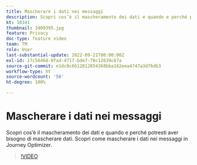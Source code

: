 ```yaml
---
title: Mascherare i dati nei messaggi
description: Scopri cos’è il mascheramento dei dati e quando e perché potresti aver bisogno di mascherare dati. Scopri come mascherare i dati nei messaggi in Journey Optimizer.
kt: 10341
thumbnail: 3409395.jpg
feature: Privacy
doc-type: feature video
team: TM
role: User
last-substantial-update: 2022-09-21T00:00:00Z
exl-id: 17c56468-0fad-4717-bde7-78c12639c67a
source-git-commit: e1dc0c6b12812854368bba162eea4747a3d76db3
workflow-type: ht
source-wordcount: '56'
ht-degree: 100%

---
```


# Mascherare i dati nei messaggi

Scopri cos’è il mascheramento dei dati e quando e perché potresti aver bisogno di mascherare dati. Scopri come mascherare i dati nei messaggi in Journey Optimizer.

>[!VIDEO](https://video.tv.adobe.com/v/3409395?quality=12)
